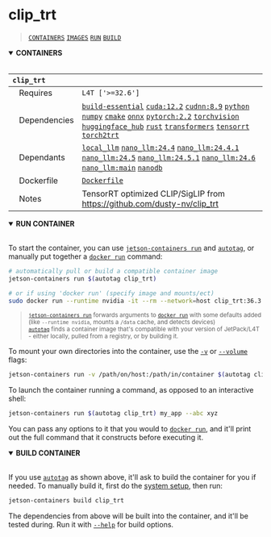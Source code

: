 # clip_trt

> [`CONTAINERS`](#user-content-containers) [`IMAGES`](#user-content-images) [`RUN`](#user-content-run) [`BUILD`](#user-content-build)

<details open>
<summary><b><a id="containers">CONTAINERS</a></b></summary>
<br>

| **`clip_trt`** | |
| :-- | :-- |
| &nbsp;&nbsp;&nbsp;Requires | `L4T ['>=32.6']` |
| &nbsp;&nbsp;&nbsp;Dependencies | [`build-essential`](/packages/build/build-essential) [`cuda:12.2`](/packages/cuda/cuda) [`cudnn:8.9`](/packages/cuda/cudnn) [`python`](/packages/build/python) [`numpy`](/packages/numpy) [`cmake`](/packages/build/cmake/cmake_pip) [`onnx`](/packages/onnx) [`pytorch:2.2`](/packages/pytorch) [`torchvision`](/packages/pytorch/torchvision) [`huggingface_hub`](/packages/llm/huggingface_hub) [`rust`](/packages/build/rust) [`transformers`](/packages/llm/transformers) [`tensorrt`](/packages/tensorrt) [`torch2trt`](/packages/pytorch/torch2trt) |
| &nbsp;&nbsp;&nbsp;Dependants | [`local_llm`](/packages/llm/local_llm) [`nano_llm:24.4`](/packages/llm/nano_llm) [`nano_llm:24.4.1`](/packages/llm/nano_llm) [`nano_llm:24.5`](/packages/llm/nano_llm) [`nano_llm:24.5.1`](/packages/llm/nano_llm) [`nano_llm:24.6`](/packages/llm/nano_llm) [`nano_llm:main`](/packages/llm/nano_llm) [`nanodb`](/packages/vectordb/nanodb) |
| &nbsp;&nbsp;&nbsp;Dockerfile | [`Dockerfile`](Dockerfile) |
| &nbsp;&nbsp;&nbsp;Notes | TensorRT optimized CLIP/SigLIP from https://github.com/dusty-nv/clip_trt |

</details>

<details open>
<summary><b><a id="run">RUN CONTAINER</a></b></summary>
<br>

To start the container, you can use [`jetson-containers run`](/docs/run.md) and [`autotag`](/docs/run.md#autotag), or manually put together a [`docker run`](https://docs.docker.com/engine/reference/commandline/run/) command:
```bash
# automatically pull or build a compatible container image
jetson-containers run $(autotag clip_trt)

# or if using 'docker run' (specify image and mounts/ect)
sudo docker run --runtime nvidia -it --rm --network=host clip_trt:36.3.0

```
> <sup>[`jetson-containers run`](/docs/run.md) forwards arguments to [`docker run`](https://docs.docker.com/engine/reference/commandline/run/) with some defaults added (like `--runtime nvidia`, mounts a `/data` cache, and detects devices)</sup><br>
> <sup>[`autotag`](/docs/run.md#autotag) finds a container image that's compatible with your version of JetPack/L4T - either locally, pulled from a registry, or by building it.</sup>

To mount your own directories into the container, use the [`-v`](https://docs.docker.com/engine/reference/commandline/run/#volume) or [`--volume`](https://docs.docker.com/engine/reference/commandline/run/#volume) flags:
```bash
jetson-containers run -v /path/on/host:/path/in/container $(autotag clip_trt)
```
To launch the container running a command, as opposed to an interactive shell:
```bash
jetson-containers run $(autotag clip_trt) my_app --abc xyz
```
You can pass any options to it that you would to [`docker run`](https://docs.docker.com/engine/reference/commandline/run/), and it'll print out the full command that it constructs before executing it.
</details>
<details open>
<summary><b><a id="build">BUILD CONTAINER</b></summary>
<br>

If you use [`autotag`](/docs/run.md#autotag) as shown above, it'll ask to build the container for you if needed.  To manually build it, first do the [system setup](/docs/setup.md), then run:
```bash
jetson-containers build clip_trt
```
The dependencies from above will be built into the container, and it'll be tested during.  Run it with [`--help`](/jetson_containers/build.py) for build options.
</details>
